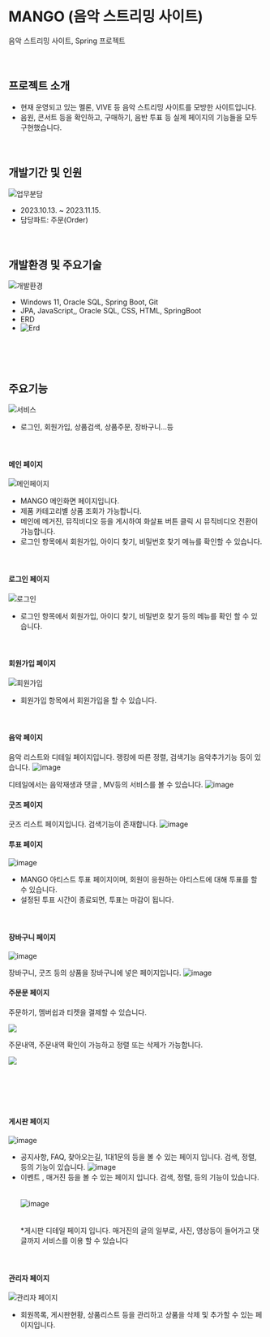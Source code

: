 # MANGO (음악 스트리밍 사이트)
음악 스트리밍 사이트, Spring 프로젝트
<br/><br/><br/>

## 프로젝트 소개
* 현재 운영되고 있는 멜론, VIVE 등 음악 스트리밍 사이트를 모방한 사이트입니다. 
* 음원, 콘서트 등을 확인하고, 구매하기, 음반 투표 등 실제 페이지의 기능들을 모두 구현했습니다.
<br/><br/><br/>

## 개발기간 및 인원
![업무분담](https://github.com/CHAERINYOU/Portfolio/assets/133833066/cd805d47-d815-47fb-9943-bd5733b591c1)
* 2023.10.13. ~ 2023.11.15.
* 담당파트: 주문(Order)
<br/><br/><br/>

## 개발환경 및 주요기술
![개발환경](https://github.com/CHAERINYOU/Portfolio/assets/133833066/b4c26e64-da17-4207-9cba-772bbda35ebd)
* Windows 11, Oracle SQL, Spring Boot, Git
* JPA, JavaScript,, Oracle SQL, CSS, HTML, SpringBoot 
* ERD
* ![Erd](https://github.com/CHAERINYOU/Portfolio/assets/133833066/d8235289-996b-425a-8fc1-b5ed4b12d848)

<br/><br/><br/>

## 주요기능
![서비스](https://github.com/CHAERINYOU/Portfolio/assets/133833066/b0d1ef7a-5a57-447f-b479-6d331f99cec3)
* 로그인, 회원가입, 상품검색, 상품주문, 장바구니...등
<br/><br/><br/>

#### 메인 페이지

![메인페이지](https://github.com/2023-05-JAVA-DEVELOPER-143/web-project-team2-bbbb/assets/133833066/322e25ca-2f1a-4f00-8142-d7dfce62e1c8)
*  MANGO 메인화면 페이지입니다.
*  제품 카테고리별 상품 조회가 가능합니다.
*  메인에 메거진, 뮤직비디오 등을 게시하여 화살표 버튼 클릭 시 뮤직비디오 전환이 가능합니다.
*  로그인 항목에서 회원가입, 아이디 찾기, 비밀번호 찾기 메뉴를 확인할 수 있습니다. 
<br/><br/><br/>

#### 로그인 페이지

![로그인](https://github.com/2023-05-JAVA-DEVELOPER-143/web-project-team2-bbbb/assets/133833066/f99b8fff-ddf5-4dea-85f0-e53ec9d5e461)
* 로그인 항목에서 회원가입, 아이디 찾기, 비밀번호 찾기 등의 메뉴를 확인 할 수 있습니다.
<br/><br/><br/>

#### 회원가입 페이지
![회원가입](https://github.com/2023-05-JAVA-DEVELOPER-143/web-project-team2-bbbb/assets/133833066/5ad72c63-46fb-4985-97d7-255d7eee0d9c)
* 회원가입 항목에서 회원가입을 할 수 있습니다.<br/><br/><br/>


#### 음악 페이지
음악 리스트와 디테일 페이지입니다. 랭킹에 따른 정렬, 검색기능 음악추가기능 등이 있습니다.
![image](https://github.com/WooHanYeong/teamProject-mango/assets/133833197/0b0a3415-f96e-48e7-afbb-e9846cc5de8a)

디테일에서는 음악재생과 댓글 , MV등의 서비스를 볼 수 있습니다.
![image](https://github.com/WooHanYeong/teamProject-mango/assets/133833197/578c867c-8f41-4de5-be50-a30da7dcd0d0)

#### 굿즈 페이지
굿즈 리스트 페이지입니다. 검색기능이 존재합니다.
![image](https://github.com/WooHanYeong/teamProject-mango/assets/133833197/c1ca0f47-cb00-4b17-8cab-09d517f623ef)

#### 투표 페이지
![image](https://github.com/WooHanYeong/teamProject-mango/assets/133833197/686c0f63-1bec-4b6e-932d-353f0f90d6a9)
* MANGO 아티스트 투표 페이지이며, 회원이 응원하는 아티스트에 대해 투표를 할 수 있습니다.
* 설정된 투표 시간이 종료되면, 투표는 마감이 됩니다. <br/><br/><br/>


#### 장바구니 페이지
![image](https://github.com/WooHanYeong/teamProject-mango/assets/133833197/fa750640-06ee-4274-9b2c-8e99286dfba9)

장바구니, 굿즈 등의 상품을 장바구니에 넣은 페이지입니다. 
![image](https://github.com/WooHanYeong/teamProject-mango/assets/133833197/43f5075b-dd78-4e9f-8561-b9e3ac39fc42)
<br>


#### 주문문 페이지
주문하기, 멤버쉽과 티켓을 결제할 수 있습니다.
<br>
<p><img src="https://github.com/rudwls2/rudwls2/assets/128288374/e4d82ea7-5724-4fab-b305-0ef1d4098518"></p>

주문내역, 주문내역 확인이 가능하고 정렬 또는 삭제가 가능합니다.
<br>
<p><img src="https://github.com/rudwls2/rudwls2/assets/128288374/f508728f-37c2-46da-8608-a3a7d2da02b8"></p>
<br>
<br/><br/><br/>



#### 게시판 페이지
![image](https://github.com/WooHanYeong/teamProject-mango/assets/133833197/f8462b49-d3a2-4333-acb7-d913713a3e96)
* 공지사항, FAQ, 찾아오는길, 1대1문의 등을 볼 수 있는 페이지 입니다. 검색, 정렬, 등의 기능이 있습니다.
![image](https://github.com/WooHanYeong/teamProject-mango/assets/133833197/26073f23-2ab1-43d5-b7e2-bc5f94e6f5a2)
* 이벤트 , 매거진 등을 볼 수 있는 페이지 입니다. 검색, 정렬, 등의 기능이 있습니다.<br/><br/><br/>
![image](https://github.com/WooHanYeong/teamProject-mango/assets/133833197/35ea67da-9cae-4a05-b0f2-503ec7990657)
<br/><br/><br/>
*게시판 디테일 페이지 입니다. 매거진의 글의 일부로, 사진, 영상등이 들어가고 댓글까지 서비스를 이용 할 수 있습니다 <br/><br/><br/>

#### 관리자 페이지
![관리자 페이지](https://github.com/2023-05-JAVA-DEVELOPER-143/web-project-team2-bbbb/assets/133833066/2840e70c-7cd5-46af-afcc-429f289bc70c)
* 회원목록, 게시판현황, 상품리스트 등을 관리하고 상품을 삭제 및 추가할 수 있는 페이지입니다.<br/><br/><br/>
